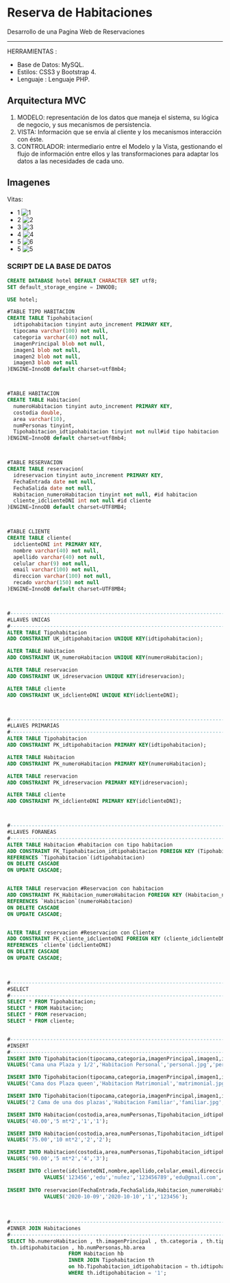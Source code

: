 # Reserva de Habitaciones
Desarrollo de una Pagina Web de Reservaciones 

------------

HERRAMIENTAS :
- Base de Datos: MySQL.
- Estilos: CSS3 y Bootstrap 4.
- Lenguaje : Lenguaje PHP.

## Arquitectura MVC
1. MODELO: representación de los datos que maneja el sistema, su lógica de negocio, y sus mecanismos de persistencia.
2. VISTA: Información que se envía al cliente y los mecanismos interacción con éste.
3. CONTROLADOR: intermediario entre el Modelo y la Vista, gestionando el flujo de información entre ellos y las transformaciones para adaptar los datos a las necesidades de cada uno.

## Imagenes
Vitas:
- 1
![1](https://user-images.githubusercontent.com/68178186/101994904-1f20c600-3c94-11eb-8d8e-cf65c412638b.PNG)
- 2
![2](https://user-images.githubusercontent.com/68178186/101994906-234ce380-3c94-11eb-9a36-43f24bc02d89.PNG)
- 3
![3](https://user-images.githubusercontent.com/68178186/101994907-25af3d80-3c94-11eb-9a14-5eb60e8c6df7.PNG)
- 4
![4](https://user-images.githubusercontent.com/68178186/101994911-28119780-3c94-11eb-92b3-76592e221d54.PNG)
- 5
![6](https://user-images.githubusercontent.com/68178186/101995056-301e0700-3c95-11eb-8358-6e5c87e64526.PNG)
- 5
![5](https://user-images.githubusercontent.com/68178186/101994914-2b0c8800-3c94-11eb-9a49-43c39722531d.PNG)


### SCRIPT DE LA BASE DE DATOS
```sql
CREATE DATABASE hotel DEFAULT CHARACTER SET utf8;
SET default_storage_engine = INNODB;

USE hotel;

#TABLE TIPO HABITACION
CREATE TABLE Tipohabitacion(
  idtipohabitacion tinyint auto_increment PRIMARY KEY,
  tipocama varchar(100) not null,
  categoria varchar(40) not null,
  imagenPrincipal blob not null,
  imagen1 blob not null,
  imagen2 blob not null,
  imagen3 blob not null
)ENGINE=InnoDB default charset=utf8mb4;



#TABLE HABITACION
CREATE TABLE Habitacion(
  numeroHabitacion tinyint auto_increment PRIMARY KEY,
  costodia double,
  area varchar(10),
  numPersonas tinyint,
  Tipohabitacion_idtipohabitacion tinyint not null#id tipo habitacion
)ENGINE=InnoDB default charset=utf8mb4;



#TABLE RESERVACION
CREATE TABLE reservacion(
  idreservacion tinyint auto_increment PRIMARY KEY,
  FechaEntrada date not null,
  FechaSalida date not null,
  Habitacion_numeroHabitacion tinyint not null, #id habitacion
  cliente_idclienteDNI int not null #id cliente
)ENGINE=InnoDB default charset=UTF8MB4;



#TABLE CLIENTE
CREATE TABLE cliente(
  idclienteDNI int PRIMARY KEY,
  nombre varchar(40) not null,
  apellido varchar(40) not null,
  celular char(9) not null,
  email varchar(100) not null,
  direccion varchar(100) not null,
  recado varchar(150) not null
)ENGINE=InnoDB default charset=UTF8MB4;



#----------------------------------------------------------------------
#LLAVES UNICAS
#----------------------------------------------------------------------
ALTER TABLE Tipohabitacion
ADD CONSTRAINT UK_idtipohabitacion UNIQUE KEY(idtipohabitacion);

ALTER TABLE Habitacion
ADD CONSTRAINT UK_numeroHabitacion UNIQUE KEY(numeroHabitacion);

ALTER TABLE reservacion
ADD CONSTRAINT UK_idreservacion UNIQUE KEY(idreservacion);

ALTER TABLE cliente
ADD CONSTRAINT UK_idclienteDNI UNIQUE KEY(idclienteDNI);



#----------------------------------------------------------------------
#LLAVES PRIMARIAS
#----------------------------------------------------------------------
ALTER TABLE Tipohabitacion
ADD CONSTRAINT PK_idtipohabitacion PRIMARY KEY(idtipohabitacion);

ALTER TABLE Habitacion
ADD CONSTRAINT PK_numeroHabitacion PRIMARY KEY(numeroHabitacion);

ALTER TABLE reservacion
ADD CONSTRAINT PK_idreservacion PRIMARY KEY(idreservacion);

ALTER TABLE cliente
ADD CONSTRAINT PK_idclienteDNI PRIMARY KEY(idclienteDNI);



#----------------------------------------------------------------------
#LLAVES FORANEAS
#----------------------------------------------------------------------
ALTER TABLE Habitacion #habitacion con tipo habitacion
ADD CONSTRAINT FK_Tipohabitacion_idtipohabitacion FOREIGN KEY (Tipohabitacion_idtipohabitacion)
REFERENCES `Tipohabitacion`(idtipohabitacion) 
ON DELETE CASCADE
ON UPDATE CASCADE;


ALTER TABLE reservacion #Reservacion con habitacion
ADD CONSTRAINT FK_Habitacion_numeroHabitacion FOREIGN KEY (Habitacion_numeroHabitacion)
REFERENCES `Habitacion`(numeroHabitacion)
ON DELETE CASCADE
ON UPDATE CASCADE;


ALTER TABLE reservacion #Reservacion con Cliente
ADD CONSTRAINT FK_cliente_idclienteDNI FOREIGN KEY (cliente_idclienteDNI) 
REFERENCES `cliente`(idclienteDNI) 
ON DELETE CASCADE
ON UPDATE CASCADE;

 

#----------------------------------------------------------------------
#SELECT
#----------------------------------------------------------------------
SELECT * FROM Tipohabitacion;
SELECT * FROM Habitacion;
SELECT * FROM reservacion;
SELECT * FROM cliente;


#----------------------------------------------------------------------
#INSERT
#----------------------------------------------------------------------
INSERT INTO Tipohabitacion(tipocama,categoria,imagenPrincipal,imagen1,imagen2,imagen3)
VALUES('Cama una Plaza y 1/2','Habitacion Personal','personal.jpg','personal1.jpg','personal2.jpg','personal3.jpg');

INSERT INTO Tipohabitacion(tipocama,categoria,imagenPrincipal,imagen1,imagen2,imagen3)
VALUES('Cama dos Plaza queen','Habitacion Matrimonial','matrimonial.jpg','matrimonial1.jpg','matrimonial2.jpg','matrimonial3.jpg');

INSERT INTO Tipohabitacion(tipocama,categoria,imagenPrincipal,imagen1,imagen2,imagen3)
VALUES('2 Cama de una dos plazas','Habitacion Familiar','familiar.jpg','familiar1.jpg','familiar2.jpg','familiar3.jpg');

INSERT INTO Habitacion(costodia,area,numPersonas,Tipohabitacion_idtipohabitacion)
VALUES('40.00','5 mt*2','1','1');

INSERT INTO Habitacion(costodia,area,numPersonas,Tipohabitacion_idtipohabitacion)
VALUES('75.00','10 mt*2','2','2');

INSERT INTO Habitacion(costodia,area,numPersonas,Tipohabitacion_idtipohabitacion)
VALUES('90.00','5 mt*2','4','3');

INSERT INTO cliente(idclienteDNI,nombre,apellido,celular,email,direccion,recado) 
            VALUES('123456','edu','nuñez','123456789','edu@gmail.com','collique 3 zn','habitar');
            
INSERT INTO reservacion(FechaEntrada,FechaSalida,Habitacion_numeroHabitacion,cliente_idclienteDNI) 
            VALUES('2020-10-09','2020-10-10','1','123456');
          
          
          
#----------------------------------------------------------------------
#INNER JOIN Habitaciones
#----------------------------------------------------------------------           
SELECT hb.numeroHabitacion , th.imagenPrincipal , th.categoria , th.tipocama ,
 th.idtipohabitacion , hb.numPersonas,hb.area
                    FROM Habitacion hb
                    INNER JOIN Tipohabitacion th
                    on hb.Tipohabitacion_idtipohabitacion = th.idtipohabitacion
                    WHERE th.idtipohabitacion = '1';
```
